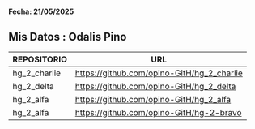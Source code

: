 #### Fecha: 21/05/2025
## Mis Datos : Odalis Pino



| REPOSITORIO | URL |
| ------ | ------ |
| hg_2_charlie | https://github.com/opino-GitH/hg_2_charlie |
| hg_2_delta | https://github.com/opino-GitH/hg_2_delta |
| hg_2_alfa | https://github.com/opino-GitH/hg_2_alfa |
| hg_2_alfa | https://github.com/opino-GitH/hg-2-bravo |
